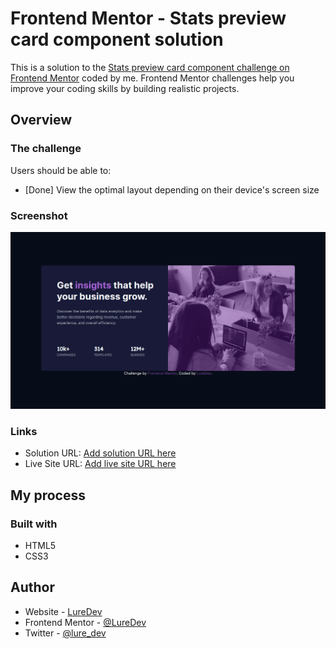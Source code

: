 # Frontend Mentor - Stats preview card component solution

This is a solution to the [Stats preview card component challenge on Frontend Mentor](https://www.frontendmentor.io/challenges/stats-preview-card-component-8JqbgoU62) coded by me. Frontend Mentor challenges help you improve your coding skills by building realistic projects.

## Overview

### The challenge

Users should be able to:

- [Done] View the optimal layout depending on their device's screen size

### Screenshot

![](./screenshot.png)

### Links

- Solution URL: [Add solution URL here](https://your-solution-url.com)
- Live Site URL: [Add live site URL here](https://your-live-site-url.com)

## My process

### Built with

- HTML5
- CSS3

## Author

- Website - [LureDev](https://github.com/luredev)
- Frontend Mentor - [@LureDev](https://www.frontendmentor.io/profile/LureDev)
- Twitter - [@lure_dev](https://www.twitter.com/lure_dev)
